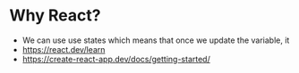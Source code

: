 # Why React?
- We can use use states which means that once we update the variable, it
- https://react.dev/learn
- https://create-react-app.dev/docs/getting-started/